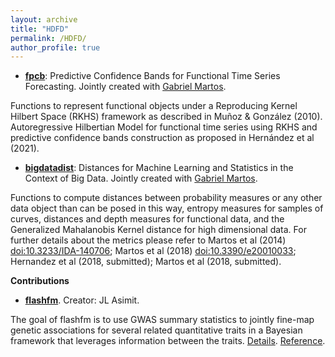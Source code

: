 ```yaml
---
layout: archive
title: "HDFD"
permalink: /HDFD/
author_profile: true
---
```

- [**fpcb**](https://cran.r-project.org/web/packages/fpcb/index.html): Predictive Confidence Bands for Functional Time Series Forecasting. Jointly created with [Gabriel Martos](https://julienas.univ-lyon2.fr/jcugliari/).

Functions to represent functional objects under a Reproducing Kernel Hilbert Space (RKHS) framework as described in Muñoz & González (2010). Autoregressive Hilbertian Model for functional time series using RKHS and predictive confidence bands construction as proposed in Hernández et al (2021).


- [**bigdatadist**](https://cran.r-project.org/web/packages/bigdatadist/index.html): Distances for Machine Learning and Statistics in the Context of Big Data. Jointly created with [Gabriel Martos](https://www.utdt.edu/ver_contenido.php?id_contenido=16829&id_item_menu=27715).

Functions to compute distances between probability measures or any other data object than can be posed in this way, entropy measures for samples of curves, distances and depth measures for functional data, and the Generalized Mahalanobis Kernel distance for high dimensional data. For further details about the metrics please refer to Martos et al (2014) <doi:10.3233/IDA-140706>; Martos et al (2018) <doi:10.3390/e20010033>; Hernandez et al (2018, submitted); Martos et al (2018, submitted).

**Contributions**  
  
- [**flashfm**](https://github.com/jennasimit/flashfm). Creator: JL Asimit.
  
The goal of flashfm is to use GWAS summary statistics to jointly fine-map genetic associations for several related quantitative traits in a Bayesian framework that leverages information between the traits. [Details](https://rdcu.be/czYpf). [Reference](https://www.nature.com/articles/s41467-021-26364-y).
